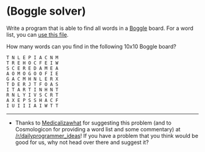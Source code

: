 # (Boggle solver)
<div class="md"><p>Write a program that is able to find all words in a <a href="http://en.wikipedia.org/wiki/Boggle">Boggle</a> board. For a word list, you can <a href="http://code.google.com/p/dotnetperls-controls/downloads/detail?name=enable1.txt">use this file</a>.</p>
<p>How many words can you find in the following 10x10 Boggle board?</p>
<pre><code>T N L E P I A C N M
T R E H O C F E I W
S C E R E D A M E A
A O M O G O O F I E
G A C M H N L E R X
T D E R J T F O A S
I T A R T I N H N T
R N L Y I V S C R T
A X E P S S H A C F
I U I I I A I W T T
</code></pre>
<hr/>
<ul>
<li>Thanks to <a href="http://www.reddit.com/user/Medicalizawhat">Medicalizawhat</a> for suggesting this problem (and to Cosmologicon for providing a word list and some commentary) at <a href="/r/dailyprogrammer_ideas">/r/dailyprogrammer_ideas</a>! If you have a problem that you think would be good for us, why not head over there and suggest it?</li>
</ul>
</div>
